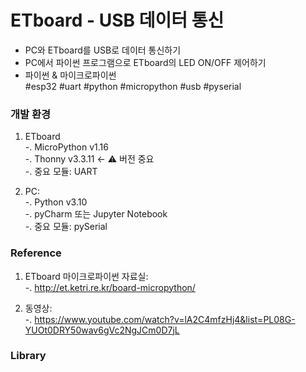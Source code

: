 # ETboard - USB 데이터 통신
- PC와 ETboard를 USB로 데이터 통신하기  
- PC에서 파이썬 프로그램으로 ETboard의 LED ON/OFF 제어하기  
- 파이썬 & 마이크로파이썬   
#esp32 #uart #python #micropython #usb #pyserial


### 개발 환경
1. ETboard  
-. MicroPython v1.16  
-. Thonny v3.3.11 <- :warning: 버전 중요     
-. 중요 모듈: UART  
 

2. PC:  
-. Python v3.10  
-. pyCharm 또는 Jupyter Notebook  
-. 중요 모듈: pySerial  
   

### Reference
1. ETboard 마이크로파이썬 자료실:   
-. http://et.ketri.re.kr/board-micropython/  

2. 동영상:  
-. https://www.youtube.com/watch?v=lA2C4mfzHj4&list=PL08G-YUOt0DRY50wav6gVc2NgJCm0D7jL  

### Library
  